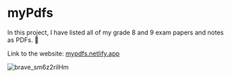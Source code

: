 # myPdfs

In this project, I have listed all of my grade 8 and 9 exam papers and notes as PDFs. 🚀

Link to the website: [mypdfs.netlify.app](https://mypdfs.netlify.app)

![brave_sm6z2rilHm](https://github.com/beKoool/myPdfs/assets/76424367/3b9cddf4-c1f3-4081-8b64-aa0fd6b61ac8)

